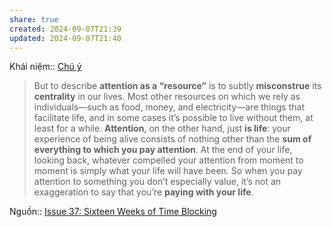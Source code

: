 ```yaml
---
share: true
created: 2024-09-07T21:39
updated: 2024-09-07T21:40
---
```

Khái niệm:: [Chú ý](../../../%CE%9E%20Kh%C3%A1i%20ni%E1%BB%87m/Ch%C3%BA%20%C3%BD.md)
> But to describe **attention as a “resource”** is to subtly **misconstrue** its **centrality** in our lives. Most other resources on which we rely as individuals—such as food, money, and electricity—are things that facilitate life, and in some cases it’s possible to live without them, at least for a while. **Attention**, on the other hand, just **is life**: your experience of being alive consists of nothing other than the **sum of everything to which you pay attention**. At the end of your life, looking back, whatever compelled your attention from moment to moment is simply what your life will have been. So when you pay attention to something you don’t especially value, it’s not an exaggeration to say that you’re **paying with your life**.

Nguồn:: [Issue 37: Sixteen Weeks of Time Blocking](https://www.bramadams.dev/issue-37/)